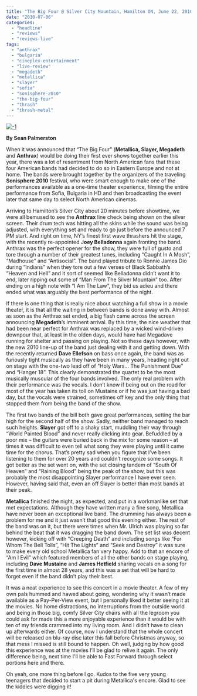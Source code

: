 ```yaml
---
title: "The Big Four @ Silver City Mountain, Hamilton ON, June 22, 2010"
date: "2010-07-06"
categories: 
  - "headline"
  - "reviews"
  - "reviews-live"
tags: 
  - "anthrax"
  - "bulgaria"
  - "cineplex-entertainment"
  - "live-review"
  - "megadeth"
  - "metallica"
  - "slayer"
  - "sofia"
  - "sonisphere-2010"
  - "the-big-four"
  - "thrash"
  - "thrash-metal"
---
```


[![-1](http://www.hellbound.ca/wp-content/uploads/2010/06/1.jpg "-1")](http://www.hellbound.ca/wp-content/uploads/2010/06/1.jpg)

**By Sean Palmerston**

When it was announced that “The Big Four” (**Metallica, Slayer, Megadeth** and **Anthrax**) would be doing their first ever shows together earlier this year, there was a lot of resentment from North American fans that these four American bands had decided to do so in Eastern Europe and not at home. The bands were brought together by the organizers of the traveling **Sonisphere 2010** festival, who were smart enough to make one of the performances available as a one-time theater experience, filming the entire performance from Sofia, Bulgaria in HD and then broadcasting the event later that same day to select North American cinemas.

Arriving to Hamilton’s Silver City about 20 minutes before showtime, we were all bemused to see the **Anthrax** line check being shown on the silver screen. Their drum tech was hitting all the skins while the sound was being adjusted, with everything set and ready to go just before the announced 7 PM start. And right on time, NY’s finest first wave thrashers hit the stage, with the recently re-appointed J**oey Belladonna** again fronting the band. Anthrax was the perfect opener for the show, they were full of gusto and tore through a number of their greatest tunes, including “Caught In A Mosh”, “Madhouse” and “Antisocial”. The band played tribute to Ronnie James Dio during “Indians” when they tore out a few verses of Black Sabbath’s “Heaven and Hell” and it sort of seemed like Belladonna didn’t want it to end, later ripping out some of “Man From The Silver Mountain” too. After ending on a high note with “I Am The Law”, they bid us adieu and there ended what was arguably the best performance of the night.

If there is one thing that is really nice about watching a full show in a movie theater, it is that all the waiting in between bands is done away with. Almost as soon as the Anthrax set ended, a big flash came across the screen announcing **Megadeth**’s imminent arrival. By this time, the nice weather that had been near perfect for Anthrax was replaced by a wicked wind-driven downpour that, at least in the olden days, would have had Megadave running for shelter and passing on playing. Not so these days however, with the new 2010 line-up of the band just dealing with it and getting down. With the recently returned **Dave Ellefson** on bass once again, the band was as furiously tight musically as they have been in many years, heading right out on stage with the one-two lead off of “Holy Wars... The Punishment Due” and “Hanger 18”. This clearly demonstrated the quartet to be the most musically muscular of the four bands involved. The only real problem with their performance was the vocals. I don’t know if being out on the road for most of the year has taken its toll on Mustaine or if he was just having a bad day, but the vocals were strained, sometimes off key and the only thing that stopped them from being the band of the show.

The first two bands of the bill both gave great performances, setting the bar high for the second half of the show. Sadly, neither band managed to reach such heights. **Slayer** got off to a shaky start, muddling their way through “World Painted Blood” and never really clicking into gear. Befuddled by a poor mix – the guitars were buried back in the mix for some reason – at times it was difficult to even tell what song they were playing until it came time for the chorus. That’s pretty sad when you figure that I’ve been listening to them for over 20 years and couldn’t recognize some songs. It got better as the set went on, with the set closing tandem of “South Of Heaven” and “Raining Blood” being the peak of the show, but this was probably the most disappointing Slayer performance I have ever seen. However, having said that, even an off Slayer is better than most bands at their peak.

**Metallica** finished the night, as expected, and put in a workmanlike set that met expectations. Although they have written many a fine song, Metallica have never been an exceptional live band. The drumming has always been a problem for me and it just wasn’t that good this evening either. The rest of the band was on it, but there were times when Mr. Ulrich was playing so far behind the beat that it was dragging the band down. The set list was decent however, kicking off with “Creeping Death” and including songs like “For Whom The Bell Tolls”, “Hit The Lights” and “Seek and Destroy” it was sure to make every old school Metallica fan very happy. Add to that an encore of “Am I Evil” which featured members of all the other bands on stage playing, including **Dave Mustaine** and **James Hetfield** sharing vocals on a song for the first time in almost 28 years, and this was a set that will be hard to forget even if the band didn’t play their best.

It was a neat experience to see this concert in a movie theater. A few of my own pals hummed and hawed about going, wondering why it wasn’t made available as a Pay-Per-View event, but I personally liked it better seeing it at the movies. No home distractions, no interruptions from the outside world and being in those big, comfy Silver City chairs with all the legroom you could ask for made this a more enjoyable experience than it would be with ten of my friends crammed into my living room. And I didn’t have to clean up afterwards either. Of course, now I understand that the whole concert will be released on blu-ray disc later this fall before Christmas anyway, so that mess I missed is still bound to happen. Oh well, judging by how good this experience was at the movies I’ll be glad to relive it again. The only difference being, next time I'll be able to Fast Forward through select portions here and there.

Oh yeah, one more thing before I go. Kudos to the five very young teenagers that decided to start a pit during Metallica's encore. Glad to see the kiddies were digging it!
